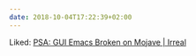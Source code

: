 ```yaml
---
date: 2018-10-04T17:22:39+02:00
---
```


Liked: [PSA: GUI Emacs Broken on Mojave | Irreal](http://irreal.org/blog/?p=7506)
